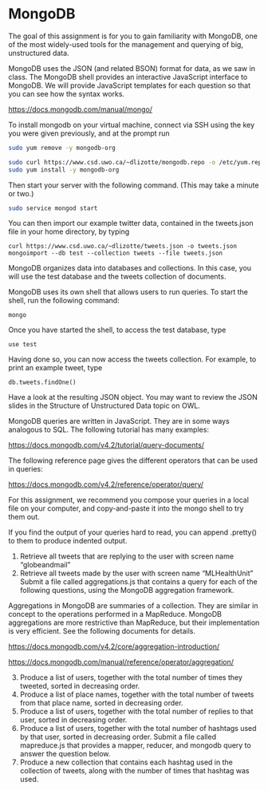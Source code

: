 # MongoDB

The goal of this assignment is for you to gain familiarity with MongoDB, one of the most widely-used tools for the management and querying of big, unstructured data.

MongoDB uses the JSON (and related BSON) format for data, as we saw in class.
The MongoDB shell provides an interactive JavaScript interface to MongoDB.
We will provide JavaScript templates for each question so that you can see how the syntax works.

https://docs.mongodb.com/manual/mongo/

To install mongodb on your virtual machine, connect via SSH using the key you were given previously, and at the prompt run

```sh
sudo yum remove -y mongodb-org
```

```sh
sudo curl https://www.csd.uwo.ca/~dlizotte/mongodb.repo -o /etc/yum.repos.d/mongodb-org.repo
sudo yum install -y mongodb-org
```

Then start your server with the following command. (This may take a minute or two.)
```sh
sudo service mongod start
```

You can then import our example twitter data, contained in the tweets.json file in your home directory, by typing
```
curl https://www.csd.uwo.ca/~dlizotte/tweets.json -o tweets.json
mongoimport --db test --collection tweets --file tweets.json
```

MongoDB organizes data into databases and collections. In this case, you will use the test database and the tweets collection of documents.

MongoDB uses its own shell that allows users to run queries. To start the shell, run the following command:
```
mongo
```
Once you have started the shell, to access the test database, type

```
use test
```

Having done so, you can now access the tweets collection. For example, to print an example tweet, type
```
db.tweets.findOne()
```

Have a look at the resulting JSON object. You may want to review the JSON slides in the Structure of Unstructured Data topic on OWL.

MongoDB queries are written in JavaScript. They are in some ways analogous to SQL. The following tutorial has many examples:

https://docs.mongodb.com/v4.2/tutorial/query-documents/

The following reference page gives the different operators that can be used in queries:

https://docs.mongodb.com/v4.2/reference/operator/query/

For this assignment, we recommend you compose your queries in a local file on your computer, and copy-and-paste it into the mongo shell to try them out.

If you find the output of your queries hard to read, you can append .pretty() to them to produce indented output.

1) Retrieve all tweets that are replying to the user with screen name “globeandmail”
2) Retrieve all tweets made by the user with screen name “MLHealthUnit”
Submit a file called aggregations.js that contains a query for each of the following questions, using the MongoDB aggregation framework.

Aggregations in MongoDB are summaries of a collection. They are similar in concept to the operations performed in a MapReduce. MongoDB aggregations are more restrictive than MapReduce, but their implementation is very efficient. See the following documents for details.

https://docs.mongodb.com/v4.2/core/aggregation-introduction/

https://docs.mongodb.com/manual/reference/operator/aggregation/

3) Produce a list of users, together with the total number of times they tweeted, sorted in decreasing order.
4) Produce a list of place names, together with the total number of tweets from that place name, sorted in decreasing order.
5) Produce a list of users, together with the total number of replies to that user, sorted in decreasing order.
6) Produce a list of users, together with the total number of hashtags used by that user, sorted in decreasing order.
Submit a file called mapreduce.js that provides a mapper, reducer, and mongodb query to answer the question below.
7) Produce a new collection that contains each hashtag used in the collection of tweets, along with the number of times that hashtag was used.



